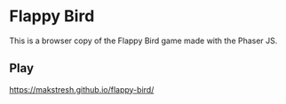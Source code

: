# Flappy Bird
This is a browser copy of the Flappy Bird game made with the Phaser JS.
## Play
https://makstresh.github.io/flappy-bird/
